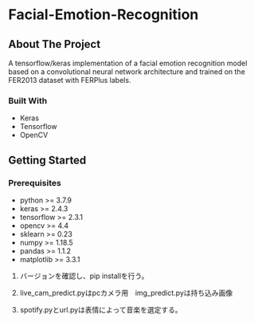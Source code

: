 # Facial-Emotion-Recognition


<!-- ABOUT THE PROJECT -->
## About The Project

A tensorflow/keras implementation of a facial emotion recognition model based on a convolutional neural network architecture and trained on the FER2013 dataset with FERPlus labels.

### Built With
* Keras
* Tensorflow
* OpenCV


<!-- GETTING STARTED -->
## Getting Started

### Prerequisites
* python >= 3.7.9
* keras >= 2.4.3
* tensorflow >= 2.3.1
* opencv >= 4.4
* sklearn >= 0.23
* numpy >= 1.18.5
* pandas >= 1.1.2
* matplotlib >= 3.3.1

1. バージョンを確認し、pip installを行う。

2. live_cam_predict.pyはpcカメラ用　img_predict.pyは持ち込み画像

3. spotify.pyとurl.pyは表情によって音楽を選定する。